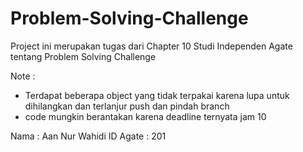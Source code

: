# Problem-Solving-Challenge
Project ini merupakan tugas dari Chapter 10 Studi Independen Agate tentang Problem Solving Challenge

Note :
- Terdapat beberapa object yang tidak terpakai karena lupa untuk dihilangkan dan terlanjur push dan pindah branch
- code mungkin berantakan karena deadline ternyata jam 10

Nama : Aan Nur Wahidi
ID Agate : 201
